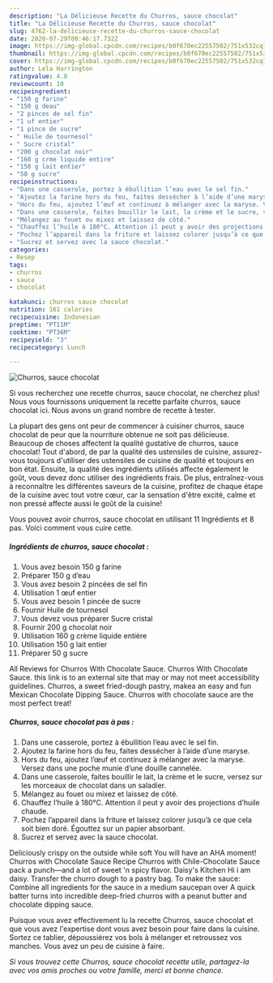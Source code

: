 ```yaml
---
description: "La Délicieuse Recette du Churros, sauce chocolat"
title: "La Délicieuse Recette du Churros, sauce chocolat"
slug: 4762-la-delicieuse-recette-du-churros-sauce-chocolat
date: 2020-07-29T00:46:17.732Z
image: https://img-global.cpcdn.com/recipes/b0f670ec22557502/751x532cq70/churros-sauce-chocolat-photo-principale-de-la-recette.jpg
thumbnail: https://img-global.cpcdn.com/recipes/b0f670ec22557502/751x532cq70/churros-sauce-chocolat-photo-principale-de-la-recette.jpg
cover: https://img-global.cpcdn.com/recipes/b0f670ec22557502/751x532cq70/churros-sauce-chocolat-photo-principale-de-la-recette.jpg
author: Lela Harrington
ratingvalue: 4.8
reviewcount: 10
recipeingredient:
- "150 g farine"
- "150 g deau"
- "2 pinces de sel fin"
- "1 uf entier"
- "1 pince de sucre"
- " Huile de tournesol"
- " Sucre cristal"
- "200 g chocolat noir"
- "160 g crme liquide entire"
- "150 g lait entier"
- "50 g sucre"
recipeinstructions:
- "Dans une casserole, portez à ébullition l’eau avec le sel fin."
- "Ajoutez la farine hors du feu, faites dessécher à l’aide d’une maryse."
- "Hors du feu, ajoutez l’œuf et continuez à mélanger avec la maryse. Versez dans une poche munie d’une douille cannelée."
- "Dans une casserole, faites bouillir le lait, la crème et le sucre, versez sur les morceaux de chocolat dans un saladier."
- "Mélangez au fouet ou mixez et laissez de côté."
- "Chauffez l’huile à 180°C. Attention il peut y avoir des projections d’huile chaude."
- "Pochez l’appareil dans la friture et laissez colorer jusqu’à ce que cela soit bien doré. Égouttez sur un papier absorbant."
- "Sucrez et servez avec la sauce chocolat."
categories:
- Resep
tags:
- churros
- sauce
- chocolat

katakunci: churros sauce chocolat 
nutrition: 161 calories
recipecuisine: Indonesian
preptime: "PT11M"
cooktime: "PT36M"
recipeyield: "3"
recipecategory: Lunch

---
```



![Churros, sauce chocolat](https://img-global.cpcdn.com/recipes/b0f670ec22557502/751x532cq70/churros-sauce-chocolat-photo-principale-de-la-recette.jpg)

Si vous recherchez une recette churros, sauce chocolat, ne cherchez plus! Nous vous fournissons uniquement la recette parfaite churros, sauce chocolat ici. Nous avons un grand nombre de recette à tester.

La plupart des gens ont peur de commencer à cuisiner churros, sauce chocolat de peur que la nourriture obtenue ne soit pas délicieuse. Beaucoup de choses affectent la qualité gustative de churros, sauce chocolat! Tout d'abord, de par la qualité des ustensiles de cuisine, assurez-vous toujours d'utiliser des ustensiles de cuisine de qualité et toujours en bon état. Ensuite, la qualité des ingrédients utilisés affecte également le goût, vous devez donc utiliser des ingrédients frais. De plus, entraînez-vous à reconnaître les différentes saveurs de la cuisine, profitez de chaque étape de la cuisine avec tout votre cœur, car la sensation d'être excité, calme et non pressé affecte aussi le goût de la cuisine!

<!--inarticleads1-->

Vous pouvez avoir churros, sauce chocolat en utilisant 11 Ingrédients et 8 pas. Voici comment vous cuire cette.

##### Ingrédients de churros, sauce chocolat :

1. Vous avez besoin 150 g farine
1. Préparer 150 g d’eau
1. Vous avez besoin 2 pincées de sel fin
1. Utilisation 1 œuf entier
1. Vous avez besoin 1 pincée de sucre
1. Fournir  Huile de tournesol
1. Vous devez vous préparer  Sucre cristal
1. Fournir 200 g chocolat noir
1. Utilisation 160 g crème liquide entière
1. Utilisation 150 g lait entier
1. Préparer 50 g sucre


All Reviews for Churros With Chocolate Sauce. Churros With Chocolate Sauce. this link is to an external site that may or may not meet accessibility guidelines. Churros, a sweet fried-dough pastry, makea an easy and fun Mexican Chocolate Dipping Sauce. Churros with chocolate sauce are the most perfect treat! 

<!--inarticleads2-->

##### Churros, sauce chocolat pas à pas :

1. Dans une casserole, portez à ébullition l’eau avec le sel fin.
1. Ajoutez la farine hors du feu, faites dessécher à l’aide d’une maryse.
1. Hors du feu, ajoutez l’œuf et continuez à mélanger avec la maryse. Versez dans une poche munie d’une douille cannelée.
1. Dans une casserole, faites bouillir le lait, la crème et le sucre, versez sur les morceaux de chocolat dans un saladier.
1. Mélangez au fouet ou mixez et laissez de côté.
1. Chauffez l’huile à 180°C. Attention il peut y avoir des projections d’huile chaude.
1. Pochez l’appareil dans la friture et laissez colorer jusqu’à ce que cela soit bien doré. Égouttez sur un papier absorbant.
1. Sucrez et servez avec la sauce chocolat.


Deliciously crispy on the outside while soft You will have an AHA moment! Churros with Chocolate Sauce Recipe Churros with Chile-Chocolate Sauce pack a punch—and a lot of sweet &#39;n spicy flavor. Daisy&#39;s Kitchen Hi i am daisy. Transfer the churro dough to a pastry bag. To make the sauce: Combine all ingredients for the sauce in a medium saucepan over A quick batter turns into incredible deep-fried churros with a peanut butter and chocolate dipping sauce. 

<!--inarticleads1-->

<p>
Puisque vous avez effectivement lu la recette Churros, sauce chocolat et que vous avez l'expertise dont vous avez besoin pour faire dans la cuisine. Sortez ce tablier, dépoussiérez vos bols à mélanger et retroussez vos manches. Vous avez un peu de cuisine à faire.
</p>

<p>
<i>Si vous trouvez cette Churros, sauce chocolat recette utile, partagez-la avec vos amis proches ou votre famille, merci et bonne chance.</i>
</p>
